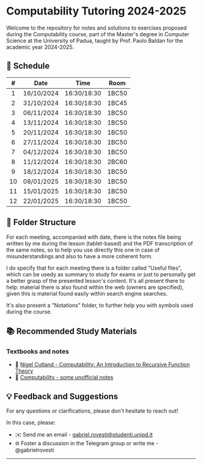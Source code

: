 # Computability Tutoring 2024-2025

Welcome to the repository for notes and solutions to exercises proposed during the Computability course, part of the Master's degree in Computer Science at the University of Padua, taught by Prof. Paolo Baldan for the academic year 2024-2025.

## 📅 Schedule

| **#** | **Date**   | **Time**    | **Room** |
|:-----:|:----------:|:-----------:|:--------:|
|   1   | 16/10/2024 | 16:30/18:30 |  1BC50   |
|   2   | 31/10/2024 | 16:30/18:30 |  1BC45   |
|   3   | 06/11/2024 | 16:30/18:30 |  1BC50   |
|   4   | 13/11/2024 | 16:30/18:30 |  1BC50   |
|   5   | 20/11/2024 | 16:30/18:30 |  1BC50   |
|   6   | 27/11/2024 | 16:30/18:30 |  1BC50   |
|   7   | 04/12/2024 | 16:30/18:30 |  1BC50   |
|   8   | 11/12/2024 | 16:30/18:30 |  2BC60   |
|   9   | 18/12/2024 | 16:30/18:30 |  1BC50   |
|   10  | 08/01/2025 | 16:30/18:30 |  1BC50   |
|   11  | 15/01/2025 | 16:30/18:30 |  1BC50   |
|   12  | 22/01/2025 | 16:30/18:30 |  1BC50   |

## 📁 Folder Structure

For each meeting, accompanied with date, there is the notes file being written by me during the lesson (tablet-based) and the PDF transcription of the same notes, so to help you use directly this one in case of misunderstandings and also to have a more coherent form.

I do specify that for each meeting there is a folder called "Useful files", which can be usedy as summary to study for exams or just to personally get a better grasp of the presented lesson's content.
It's all present there to help: material there is also found within the web (owners are specified), given this is material found easily within search engine searches.

It's also present a "Notations" folder, to further help you with symbols used during the course.

## 📚 Recommended Study Materials

### Textbooks and notes
- 📘 [Nigel Cutland - Computability: An Introduction to Recursive Function Theory](https://www.amazon.it/Computability-Introduction-Recursive-Function-Theory/dp/0521294657)
- 📗 [Computability - some unofficial notes](https://www.math.unipd.it/~baldan/Computability/notes.pdf)

## 💡 Feedback and Suggestions

For any questions or clarifications, please don't hesitate to reach out!

In this case, please:

- ✉️ Send me an email - gabriel.rovesti@studenti.unipd.it
- 🌐 Foster a discussion in the Telegram group or write me - @gabrielrovesti

---
